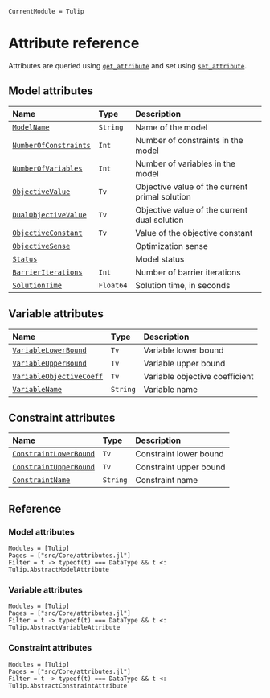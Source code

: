 ```@meta
CurrentModule = Tulip
```

# Attribute reference

Attributes are queried using [`get_attribute`](@ref) and set using [`set_attribute`](@ref).

## Model attributes

| Name                              | Type      | Description                   
|:----------------------------------|:----------|:------------------------------
| [`ModelName`](@ref)               | `String`  | Name of the model
| [`NumberOfConstraints`](@ref)     | `Int`     | Number of constraints in the model
| [`NumberOfVariables`](@ref)       | `Int`     | Number of variables in the model
| [`ObjectiveValue`](@ref)          | `Tv`      | Objective value of the current primal solution
| [`DualObjectiveValue`](@ref)      | `Tv`      | Objective value of the current dual solution
| [`ObjectiveConstant`](@ref)       | `Tv`      | Value of the objective constant
| [`ObjectiveSense`](@ref)          |           | Optimization sense
| [`Status`](@ref)                  |           | Model status
| [`BarrierIterations`](@ref)       | `Int`     | Number of barrier iterations
| [`SolutionTime`](@ref)            | `Float64` | Solution time, in seconds

## Variable attributes

| Name                               | Type     | Description                   
|:-----------------------------------|:---------|:------------------------------
| [`VariableLowerBound`](@ref)       | `Tv`     | Variable lower bound 
| [`VariableUpperBound`](@ref)       | `Tv`     | Variable upper bound 
| [`VariableObjectiveCoeff`](@ref)   | `Tv`     | Variable objective coefficient 
| [`VariableName`](@ref)             | `String` | Variable name 

## Constraint attributes

| Name                               | Type     | Description                   
|:-----------------------------------|:---------|:------------------------------
| [`ConstraintLowerBound`](@ref)     | `Tv`     | Constraint lower bound 
| [`ConstraintUpperBound`](@ref)     | `Tv`     | Constraint upper bound
| [`ConstraintName`](@ref)           | `String` | Constraint name 



## Reference

### Model attributes

```@autodocs
Modules = [Tulip]
Pages = ["src/Core/attributes.jl"]
Filter = t -> typeof(t) === DataType && t <: Tulip.AbstractModelAttribute
```

### Variable attributes

```@autodocs
Modules = [Tulip]
Pages = ["src/Core/attributes.jl"]
Filter = t -> typeof(t) === DataType && t <: Tulip.AbstractVariableAttribute
```

### Constraint attributes

```@autodocs
Modules = [Tulip]
Pages = ["src/Core/attributes.jl"]
Filter = t -> typeof(t) === DataType && t <: Tulip.AbstractConstraintAttribute
```